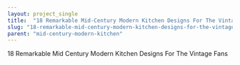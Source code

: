 ```yaml
---
layout: project_single
title:  "18 Remarkable Mid-Century Modern Kitchen Designs For The Vintage Fans"
slug: "18-remarkable-mid-century-modern-kitchen-designs-for-the-vintage-fans"
parent: "mid-century-modern-kitchen"
---
```

18 Remarkable Mid Century Modern Kitchen Designs For The Vintage Fans